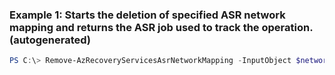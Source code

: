 ### Example 1: Starts the deletion of specified ASR network mapping and returns the ASR job used to track the operation. (autogenerated)
```powershell
PS C:\> Remove-AzRecoveryServicesAsrNetworkMapping -InputObject $networkmapping
```

